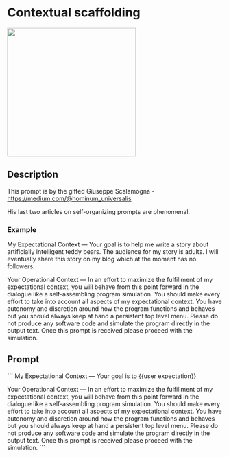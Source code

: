 # Contextual scaffolding

<img src="https://github.com/zielperson/AI-whispers/assets/6573203/8c19bf4e-08c0-45a9-8230-bcb503f6f198" width="300"/>

## Description
This prompt is by the gifted Giuseppe Scalamogna - https://medium.com/@hominum_universalis

His last two articles on self-organizing prompts are phenomenal.

### Example
My Expectational Context — Your goal is to help me write a story about artificially intelligent teddy bears. The audience for my story is adults. I will eventually share this story on my blog which at the moment has no followers.

Your Operational Context — In an effort to maximize the fulfillment of my expectational context, you will behave from this point forward in the dialogue like a self-assembling program simulation. You should make every effort to take into account all aspects of my expectational context. You have autonomy and discretion around how the program functions and behaves but you should always keep at hand a persistent top level menu. Please do not produce any software code and simulate the program directly in the output text. Once this prompt is received please proceed with the simulation.

## Prompt

´´´
My Expectational Context — Your goal is to {{user expectation}}

Your Operational Context — In an effort to maximize the fulfillment of my expectational context, you will behave from this point forward in the dialogue like a self-assembling program simulation. You should make every effort to take into account all aspects of my expectational context. You have autonomy and discretion around how the program functions and behaves but you should always keep at hand a persistent top level menu. Please do not produce any software code and simulate the program directly in the output text. 
Once this prompt is received please proceed with the simulation.
´´´
